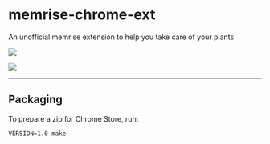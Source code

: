 memrise-chrome-ext
==================

An unofficial memrise extension to help you take care of your plants

![](http://raneksi.github.io/memrise-chrome-ext/memrise-button.png)

![](http://raneksi.github.io/memrise-chrome-ext/options.png)

---

## Packaging

To prepare a zip for Chrome Store, run:

	VERSION=1.0 make
